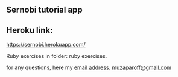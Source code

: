 Sernobi tutorial app
--------------------

Heroku link:
------------

https://sernobi.herokuapp.com/

Ruby exercises in folder: ruby exercises.

for any questions, here my [email address](muzaparoff@gmail.com).
muzaparoff@gmail.com